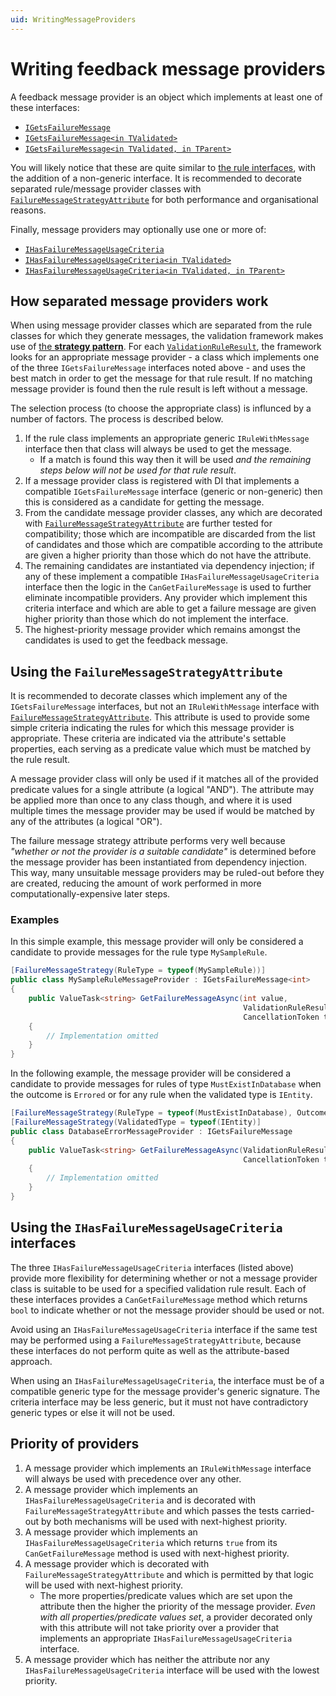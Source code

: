 ```yaml
---
uid: WritingMessageProviders
---
```

# Writing feedback message providers

A feedback message provider is an object which implements at least one of these interfaces:

* [`IGetsFailureMessage`]
* [`IGetsFailureMessage<in TValidated>`]
* [`IGetsFailureMessage<in TValidated, in TParent>`]

You will likely notice that these are quite similar to [the rule interfaces], with the addition of a non-generic interface.
It is recommended to decorate separated rule/message provider classes with [`FailureMessageStrategyAttribute`] for both performance and organisational reasons.

Finally, message providers may optionally use one or more of:

* [`IHasFailureMessageUsageCriteria`]
* [`IHasFailureMessageUsageCriteria<in TValidated>`]
* [`IHasFailureMessageUsageCriteria<in TValidated, in TParent>`]

[`IGetsFailureMessage`]:xref:CSF.Validation.Messages.IGetsFailureMessage
[`IGetsFailureMessage<in TValidated>`]:xref:CSF.Validation.Messages.IGetsFailureMessage`1
[`IGetsFailureMessage<in TValidated, in TParent>`]:xref:CSF.Validation.Messages.IGetsFailureMessage`2
[the rule interfaces]:WritingValidators/WritingValidationRules/TheRuleInterfaces.md
[`IHasFailureMessageUsageCriteria`]:xref:CSF.Validation.Messages.IHasFailureMessageUsageCriteria
[`IHasFailureMessageUsageCriteria<in TValidated>`]:xref:CSF.Validation.Messages.IHasFailureMessageUsageCriteria`1
[`IHasFailureMessageUsageCriteria<in TValidated, in TParent>`]:xref:CSF.Validation.Messages.IHasFailureMessageUsageCriteria`2
[`FailureMessageStrategyAttribute`]:xref:CSF.Validation.Messages.FailureMessageStrategyAttribute

## How separated message providers work

When using message provider classes which are separated from the rule classes for which they generate messages, the validation framework makes use of [the **strategy pattern**].
For each [`ValidationRuleResult`], the framework looks for an appropriate message provider - a class which implements one of the three `IGetsFailureMessage` interfaces noted above - and uses the best match in order to get the message for that rule result.
If no matching message provider is found then the rule result is left without a message.

The selection process (to choose the appropriate class) is influnced by a number of factors.
The process is described below.

1. If the rule class implements an appropriate generic `IRuleWithMessage` interface then that class will always be used to get the message.
    * If a match is found this way then it will be used _and the remaining steps below will not be used for that rule result_.
2. If a message provider class is registered with DI that implements a compatible `IGetsFailureMessage` interface (generic or non-generic) then this is considered as a candidate for getting the message.
3. From the candidate message provider classes, any which are decorated with [`FailureMessageStrategyAttribute`] are further tested for compatibility; those which are incompatible are discarded from the list of candidates and those which are compatible according to the attribute are given a higher priority than those which do not have the attribute.
4. The remaining candidates are instantiated via dependency injection; if any of these implement a compatible `IHasFailureMessageUsageCriteria` interface then the logic in the `CanGetFailureMessage` is used to further eliminate incompatible providers. Any provider which implement this criteria interface and which are able to get a failure message are given higher priority than those which do not implement the interface.
5. The highest-priority message provider which remains amongst the candidates is used to get the feedback message.

[the **strategy pattern**]:https://en.wikipedia.org/wiki/Strategy_pattern
[`ValidationRuleResult`]:xref:CSF.Validation.ValidationRuleResult

## Using the `FailureMessageStrategyAttribute`

It is recommended to decorate classes which implement any of the `IGetsFailureMessage` interfaces, but not an `IRuleWithMessage` interface with [`FailureMessageStrategyAttribute`].
This attribute is used to provide some simple criteria indicating the rules for which this message provider is appropriate.
These criteria are indicated via the attribute's settable properties, each serving as a predicate value which must be matched by the rule result.

A message provider class will only be used if it matches all of the provided predicate values for a single attribute (a logical "AND").
The attribute may be applied more than once to any class though, and where it is used multiple times the message provider may be used if would be matched by any of the attributes (a logical "OR").

The failure message strategy attribute performs very well because _"whether or not the provider is a suitable candidate"_ is determined before the message provider has been instantiated from dependency injection.
This way, many unsuitable message providers may be ruled-out before they are created, reducing the amount of work performed in more computationally-expensive later steps.

### Examples

In this simple example, this message provider will only be considered a candidate to provide messages for the rule type `MySampleRule`.

```csharp
[FailureMessageStrategy(RuleType = typeof(MySampleRule))]
public class MySampleRuleMessageProvider : IGetsFailureMessage<int>
{
    public ValueTask<string> GetFailureMessageAsync(int value,
                                                    ValidationRuleResult result,
                                                    CancellationToken token = default)
    {
        // Implementation omitted
    }
}
```

In the following example, the message provider will be considered a candidate to provide messages for rules of type `MustExistInDatabase` when the outcome is `Errored` or for any rule when the validated type is `IEntity`.

```csharp
[FailureMessageStrategy(RuleType = typeof(MustExistInDatabase), Outcome = RuleOutcome.Errored)]
[FailureMessageStrategy(ValidatedType = typeof(IEntity)]
public class DatabaseErrorMessageProvider : IGetsFailureMessage
{
    public ValueTask<string> GetFailureMessageAsync(ValidationRuleResult result,
                                                    CancellationToken token = default)
    {
        // Implementation omitted
    }
}
```

## Using the `IHasFailureMessageUsageCriteria` interfaces

The three `IHasFailureMessageUsageCriteria` interfaces (listed above) provide more flexibility for determining whether or not a message provider class is suitable to be used for a specified validation rule result.
Each of these interfaces provides a `CanGetFailureMessage` method which returns `bool` to indicate whether or not the message provider should be used or not.

Avoid using an `IHasFailureMessageUsageCriteria` interface if the same test may be performed using a `FailureMessageStrategyAttribute`, because these interfaces do not perform quite as well as the attribute-based approach.

When using an `IHasFailureMessageUsageCriteria`, the interface must be of a compatible generic type for the message provider's generic signature.
The criteria interface may be less generic, but it must not have contradictory generic types or else it will not be used.

## Priority of providers

1. A message provider which implements an `IRuleWithMessage` interface will always be used with precedence over any other.
2. A message provider which implements an `IHasFailureMessageUsageCriteria` and is decorated with `FailureMessageStrategyAttribute` and which passes the tests carried-out by both mechanisms will be used with next-highest priority.
3. A message provider which implements an `IHasFailureMessageUsageCriteria` which returns `true` from its `CanGetFailureMessage` method is used with next-highest priority.
4. A message provider which is decorated with `FailureMessageStrategyAttribute` and which is permitted by that logic will be used with next-highest priority.
    * The more properties/predicate values which are set upon the attribute then the higher the priority of the message provider.  _Even with all properties/predicate values set_, a provider decorated only with this attribute will not take priority over a provider that implements an appropriate `IHasFailureMessageUsageCriteria` interface.
5. A message provider which has neither the attribute nor any `IHasFailureMessageUsageCriteria` interface will be used with the lowest priority.
